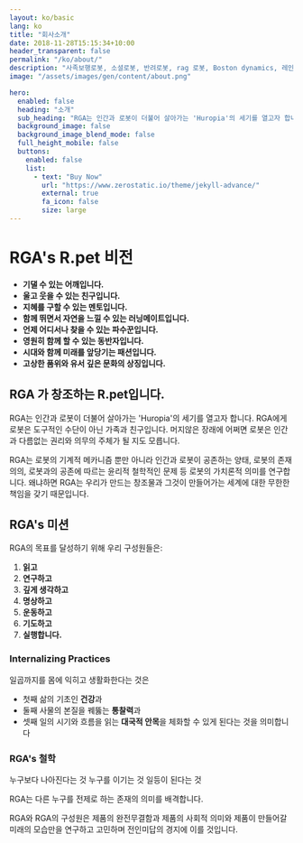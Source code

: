 ```yaml
---
layout: ko/basic
lang: ko
title: "회사소개"
date: 2018-11-28T15:15:34+10:00
header_transparent: false
permalink: "/ko/about/"
description: "사족보행로봇, 소셜로봇, 반려로봇, rag 로봇, Boston dynamics, 레인보우로보틱스, unitree, 알지에이, 알지에이아이엔씨"
image: "/assets/images/gen/content/about.png"

hero:
  enabled: false
  heading: "소개"
  sub_heading: "RGA는 인간과 로봇이 더불어 살아가는 'Huropia'의 세기를 열고자 합니다. RGA에게 로봇은 도구적인 수단이 아닌 가족과 친구입니다."
  background_image: false
  background_image_blend_mode: false
  full_height_mobile: false
  buttons:
    enabled: false
    list:
      - text: "Buy Now"
        url: "https://www.zerostatic.io/theme/jekyll-advance/"
        external: true
        fa_icon: false
        size: large
---
```



# RGA's R.pet 비전

- **기댈 수 있는 어깨입니다.**
- **울고 웃을 수 있는 친구입니다.**
- **지혜를 구할 수 있는 멘토입니다.**
- **함께 뛰면서 자연을 느낄 수 있는 러닝메이트입니다.**
- **언제 어디서나 찾을 수 있는 파수꾼입니다.**
- **영원히 함께 할 수 있는 동반자입니다.**
- **시대와 함께 미래를 앞당기는 패션입니다.**
- **고상한 품위와 유서 깊은 문화의 상징입니다.**

## RGA 가 창조하는 R.pet입니다.

RGA는 인간과 로봇이 더불어 살아가는 'Huropia'의 세기를 열고자 합니다.
RGA에게 로봇은 도구적인 수단이 아닌 가족과 친구입니다.
머지않은 장래에 어쩌면 로봇은 인간과 다름없는 권리와 의무의 주체가 될 지도 모릅니다.

RGA는 로봇의 기계적 메카니즘 뿐만 아니라 인간과 로봇이 공존하는 양태, 로봇의 존재 의의, 로봇과의 공존에 따르는 윤리적 철학적인 문제 등 로봇의 가치론적 의미를 연구합니다.
왜냐하면 RGA는 우리가 만드는 창조물과 그것이 만들어가는 세계에 대한 무한한 책임을 갖기 때문입니다.

## RGA's 미션 

RGA의 목표를 달성하기 위해 우리 구성원들은:

1. **읽고**
2. **연구하고**
3. **깊게 생각하고**
4. **명상하고**
5. **운동하고**
6. **기도하고**
7. **실행합니다.**

### Internalizing Practices

일곱까지를 몸에 익히고 생활화한다는 것은 

- 첫째 삶의 기초인 **건강**과
- 둘째 사물의 본질을 꿰뚫는 **통찰력**과
- 셋째 일의 시기와 흐름을 읽는 **대국적 안목**을 체화할 수 있게 된다는 것을 의미합니다

### RGA's 철학

누구보다 나아진다는 것 누구를 이기는 것 일등이 된다는 것

RGA는 다른 누구를 전제로 하는 존재의 의미를 배격합니다.

RGA와 RGA의 구성원은 제품의 완전무결함과 제품의 사회적 의미와 제품이 만들어갈 미래의 모습만을 연구하고 고민하며 전인미답의 경지에 이를 것입니다.
